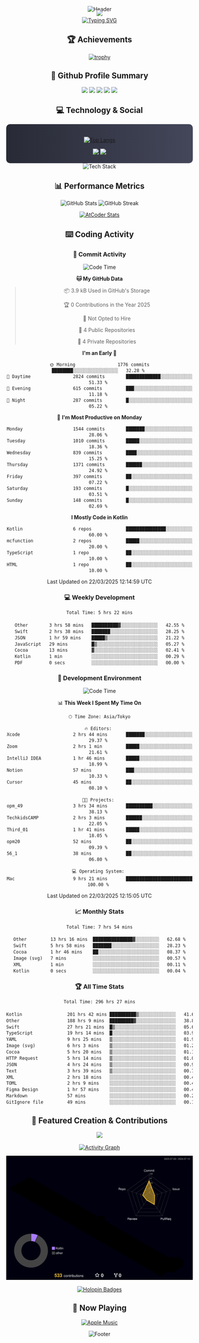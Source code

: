 <div align="center">
  
![Header](https://capsule-render.vercel.app/api?type=waving&color=gradient&customColorList=12&height=300&section=header&text=Welcome%20to%20Batapii's%20Universe&fontSize=50&animation=fadeIn&fontAlignY=40&desc=Android%20Developer%20|%20Kotlin%20LOVE%20)

<div style="margin-top: -20px;">
  <img src="https://readme-typing-svg.herokuapp.com/?lines=Crafting+Android+Experiences;Building+Tomorrow's+Apps+Today;Always+Learning,+Always+Growing&font=Fira%20Code&center=true&width=440&height=45&color=f75c7e&vCenter=true&size=22&pause=1000">
</div>

<a href="https://git.io/typing-svg">
  <img src="https://readme-typing-svg.demolab.com?font=Fira+Code&weight=600&size=28&duration=4000&pause=1000&center=true&vCenter=true&width=800&lines=Hey+there!+I'm+Batapii+%F0%9F%91%8B;Android+Developer+from+Japan+%F0%9F%87%AF%F0%9F%87%B5" alt="Typing SVG" />
</a>

## 🏆 Achievements

[![trophy](https://github-profile-trophy.vercel.app/?username=batapii&theme=onestar&no-frame=true&no-bg=true&column=8&rank=SECRET,SSS,SS,S,AAA,AA,A,B,C,?&margin-w=10&margin-h=10)](https://github.com/ryo-ma/github-profile-trophy)

## 🎯 Github Profile Summary

<div align="center">
  <img src="http://github-profile-summary-cards.vercel.app/api/cards/profile-details?username=batapii&theme=radical" />
  <img src="http://github-profile-summary-cards.vercel.app/api/cards/repos-per-language?username=batapii&theme=radical" />
  <img src="http://github-profile-summary-cards.vercel.app/api/cards/most-commit-language?username=batapii&theme=radical" />
  <img src="http://github-profile-summary-cards.vercel.app/api/cards/stats?username=batapii&theme=radical" />
  <img src="http://github-profile-summary-cards.vercel.app/api/cards/productive-time?username=batapii&theme=radical" />
</div>

## 💻 Technology & Social

<div align="center" style="background: linear-gradient(to right, #282A36, #44475A); padding: 20px; border-radius: 10px;">

[![Top Langs](https://github-readme-stats.vercel.app/api/top-langs/?username=batapii
)](https://github.com/anuraghazra/github-readme-stats)

<div style="margin-top: 15px">
<a href="https://github.com/batapii"><img src="https://img.shields.io/github/followers/batapii?style=for-the-badge&logo=github&label=Follow&color=ff6e96&labelColor=282A36"/></a>
<a href="https://twitter.com/batapii3939"><img src="https://img.shields.io/twitter/follow/batapii?style=for-the-badge&logo=twitter&color=1DA1F2&labelColor=282A36&label= Twitter"/></a>
</div>

</div>

<div align="center">
<img src="https://github-readme-tech-stack.vercel.app/api/cards?title=Tech+Stack&align=center&titleAlign=center&fontSize=20&lineHeight=10&lineCount=4&theme=github_dark&width=800&bg=%230D1117&badge=%23161B22&border=%2321262D&titleColor=%2358A6FF&line1=kotlin%2Ckotlin%2C0095D5%3Bandroid%2Candroid%2C00ff00%3Bjetpackcompose%2Cjetpack%2C4285F4%3B&line2=swift%2Cswift%2CFA7343%3Bfirebase%2Cfirebase%2CFFCA28%3Bgithub%2Cgithub%2C181717%3B&line3=typescript%2Ctypescript%2C3178C6%3Bgraphql%2Cgraphql%2CE10098%3Bsupabase%2Csupabase%2C3FCF8E%3B&line4=gradle%2Cgradle%2C02303A%3Bgitkraken%2Cgitkraken%2C179287%3Bpostman%2Cpostman%2CFF6C37%3B" alt="Tech Stack" />
</div>



## 📊 Performance Metrics

<div align="center">

![GitHub Stats](https://github-readme-stats.vercel.app/api?username=batapii&show_icons=true&theme=radical&hide_border=true&bg_color=0D1117)
![GitHub Streak](https://github-readme-streak-stats.herokuapp.com/?user=batapii&theme=radical&hide_border=true&background=0D1117)

[![AtCoder Stats](https://atcoder-readme-stats.vercel.app/stats/batapii3939?theme=dark&show_history=5&width=495)](https://github.com/iwbc-mzk/atcoder-readme-stats)

</div>

## ⌨️ Coding Activity

### 🌟 Commit Activity
<!--START_SECTION:commit-stats-->
![Code Time](http://img.shields.io/badge/Code%20Time-485%20hrs%2019%20mins-blue)

**🐱 My GitHub Data** 

> 📦 3.9 kB Used in GitHub's Storage 
 > 
> 🏆 0 Contributions in the Year 2025
 > 
> 🚫 Not Opted to Hire
 > 
> 📜 4 Public Repositories 
 > 
> 🔑 4 Private Repositories 
 > 
**I'm an Early 🐤** 

```text
🌞 Morning                1776 commits        ████████░░░░░░░░░░░░░░░░░   32.28 % 
🌆 Daytime                2824 commits        █████████████░░░░░░░░░░░░   51.33 % 
🌃 Evening                615 commits         ███░░░░░░░░░░░░░░░░░░░░░░   11.18 % 
🌙 Night                  287 commits         █░░░░░░░░░░░░░░░░░░░░░░░░   05.22 % 
```
📅 **I'm Most Productive on Monday** 

```text
Monday                   1544 commits        ███████░░░░░░░░░░░░░░░░░░   28.06 % 
Tuesday                  1010 commits        █████░░░░░░░░░░░░░░░░░░░░   18.36 % 
Wednesday                839 commits         ████░░░░░░░░░░░░░░░░░░░░░   15.25 % 
Thursday                 1371 commits        ██████░░░░░░░░░░░░░░░░░░░   24.92 % 
Friday                   397 commits         ██░░░░░░░░░░░░░░░░░░░░░░░   07.22 % 
Saturday                 193 commits         █░░░░░░░░░░░░░░░░░░░░░░░░   03.51 % 
Sunday                   148 commits         █░░░░░░░░░░░░░░░░░░░░░░░░   02.69 % 
```


**I Mostly Code in Kotlin** 

```text
Kotlin                   6 repos             ███████████████░░░░░░░░░░   60.00 % 
mcfunction               2 repos             █████░░░░░░░░░░░░░░░░░░░░   20.00 % 
TypeScript               1 repo              ██░░░░░░░░░░░░░░░░░░░░░░░   10.00 % 
HTML                     1 repo              ██░░░░░░░░░░░░░░░░░░░░░░░   10.00 % 
```




 Last Updated on 22/03/2025 12:14:59 UTC
<!--END_SECTION:commit-stats-->

### 💻 Weekly Development
<!--START_SECTION:wakatime-->

```txt
Total Time: 5 hrs 22 mins

Other        3 hrs 58 mins   ██████████▓░░░░░░░░░░░░░░   42.55 %
Swift        2 hrs 38 mins   ███████░░░░░░░░░░░░░░░░░░   28.25 %
JSON         1 hr 59 mins    █████▒░░░░░░░░░░░░░░░░░░░   21.22 %
JavaScript   29 mins         █▒░░░░░░░░░░░░░░░░░░░░░░░   05.27 %
Cocoa        13 mins         ▓░░░░░░░░░░░░░░░░░░░░░░░░   02.41 %
Kotlin       1 min           ░░░░░░░░░░░░░░░░░░░░░░░░░   00.29 %
PDF          0 secs          ░░░░░░░░░░░░░░░░░░░░░░░░░   00.00 %
```

<!--END_SECTION:wakatime-->

### 🔨 Development Environment
<!--START_SECTION:dev-stats-->
![Code Time](http://img.shields.io/badge/Code%20Time-485%20hrs%2019%20mins-blue)

📊 **This Week I Spent My Time On** 

```text
🕑︎ Time Zone: Asia/Tokyo

🔥 Editors: 
Xcode                    2 hrs 44 mins       ███████░░░░░░░░░░░░░░░░░░   29.37 % 
Zoom                     2 hrs 1 min         █████░░░░░░░░░░░░░░░░░░░░   21.61 % 
IntelliJ IDEA            1 hr 46 mins        █████░░░░░░░░░░░░░░░░░░░░   18.99 % 
Notion                   57 mins             ███░░░░░░░░░░░░░░░░░░░░░░   10.33 % 
Cursor                   45 mins             ██░░░░░░░░░░░░░░░░░░░░░░░   08.10 % 

🐱‍💻 Projects: 
opm_49                   3 hrs 34 mins       ██████████░░░░░░░░░░░░░░░   38.13 % 
TechkidsCAMP             2 hrs 3 mins        ██████░░░░░░░░░░░░░░░░░░░   22.05 % 
Third_01                 1 hr 41 mins        █████░░░░░░░░░░░░░░░░░░░░   18.05 % 
opm20                    52 mins             ██░░░░░░░░░░░░░░░░░░░░░░░   09.39 % 
56_1                     38 mins             ██░░░░░░░░░░░░░░░░░░░░░░░   06.80 % 

💻 Operating System: 
Mac                      9 hrs 21 mins       █████████████████████████   100.00 % 
```


 Last Updated on 22/03/2025 12:15:05 UTC
<!--END_SECTION:dev-stats-->

### 📈 Monthly Stats
<!--START_SECTION:wakamonth-->

```txt
Total Time: 7 hrs 54 mins

Other         13 hrs 16 mins  ███████████████▓░░░░░░░░░   62.68 %
Swift         5 hrs 58 mins   ███████░░░░░░░░░░░░░░░░░░   28.23 %
Cocoa         1 hr 46 mins    ██░░░░░░░░░░░░░░░░░░░░░░░   08.37 %
Image (svg)   7 mins          ░░░░░░░░░░░░░░░░░░░░░░░░░   00.57 %
XML           1 min           ░░░░░░░░░░░░░░░░░░░░░░░░░   00.11 %
Kotlin        0 secs          ░░░░░░░░░░░░░░░░░░░░░░░░░   00.04 %
```

<!--END_SECTION:wakamonth-->

### 🏆 All Time Stats
<!--START_SECTION:wakaalltime-->

```txt
Total Time: 296 hrs 27 mins

Kotlin                 201 hrs 42 mins ██████████▒░░░░░░░░░░░░░░   41.62 %
Other                  188 hrs 9 mins  █████████▓░░░░░░░░░░░░░░░   38.83 %
Swift                  27 hrs 21 mins  █▒░░░░░░░░░░░░░░░░░░░░░░░   05.65 %
TypeScript             19 hrs 14 mins  █░░░░░░░░░░░░░░░░░░░░░░░░   03.97 %
YAML                   9 hrs 25 mins   ▒░░░░░░░░░░░░░░░░░░░░░░░░   01.94 %
Image (svg)            6 hrs 3 mins    ▒░░░░░░░░░░░░░░░░░░░░░░░░   01.25 %
Cocoa                  5 hrs 20 mins   ▒░░░░░░░░░░░░░░░░░░░░░░░░   01.10 %
HTTP Request           5 hrs 14 mins   ▒░░░░░░░░░░░░░░░░░░░░░░░░   01.08 %
JSON                   4 hrs 24 mins   ▒░░░░░░░░░░░░░░░░░░░░░░░░   00.91 %
Text                   3 hrs 39 mins   ▒░░░░░░░░░░░░░░░░░░░░░░░░   00.75 %
XML                    2 hrs 18 mins   ░░░░░░░░░░░░░░░░░░░░░░░░░   00.48 %
TOML                   2 hrs 9 mins    ░░░░░░░░░░░░░░░░░░░░░░░░░   00.45 %
Figma Design           1 hr 57 mins    ░░░░░░░░░░░░░░░░░░░░░░░░░   00.40 %
Markdown               57 mins         ░░░░░░░░░░░░░░░░░░░░░░░░░   00.20 %
GitIgnore file         49 mins         ░░░░░░░░░░░░░░░░░░░░░░░░░   00.17 %
```

<!--END_SECTION:wakaalltime-->


## 🌟 Featured Creation & Contributions

<div align="center">
  <a href="https://github.com/batapii/ToDoSNS">
    <img src="https://github-readme-stats.vercel.app/api/pin/?username=batapii&repo=ToDoSNS&theme=radical&hide_border=true&bg_color=0D1117" />
  </a>

[![Activity Graph](https://github-readme-activity-graph.vercel.app/graph?username=batapii&custom_title=Contribution%20Graph&hide_border=true&theme=radical&bg_color=0D1117)](https://github.com/ashutosh00710/github-readme-activity-graph)

![3D Contrib](./profile-3d-contrib/profile-night-rainbow.svg)

[![Holopin Badges](https://holopin.me/batapii)](https://holopin.io/@batapii)

</div>

## 🎵 Now Playing

<div align="center">
  
[![Apple Music](https://music-profile.rayriffy.com/theme/dark.svg?uid=001005.6598667d2ffd4a10a4f429edd0ba24c4.1156)](https://github.com/rayriffy/apple-music-github-profile)

</div>

![Footer](https://capsule-render.vercel.app/api?type=waving&color=gradient&customColorList=12&height=100&section=footer)

</div>
